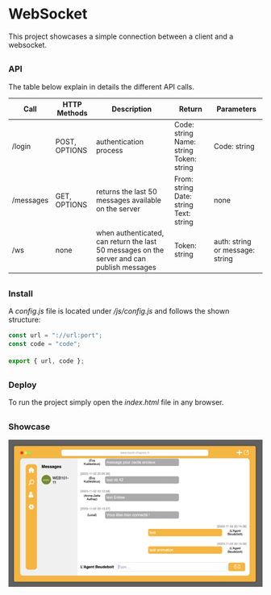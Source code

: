 # WebSocket

This project showcases a simple connection between a client and a websocket.

##

### API

The table below explain in details the different API calls.

| Call      | HTTP Methods  | Description                                                                                | Return                                  | Parameters                      |
| --------- | ------------- | ------------------------------------------------------------------------------------------ | --------------------------------------- | ------------------------------- |
| /login    | POST, OPTIONS | authentication process                                                                     | Code: string Name: string Token: string | Code: string                    |
| /messages | GET, OPTIONS  | returns the last 50 messages available on the server                                       | From: string Date: string Text: string  | none                            |
| /ws       | none          | when authenticated, can return the last 50 messages on the server and can publish messages | Token: string                           | auth: string or message: string |

##

### Install

A _config.js_ file is located under _/js/config.js_ and follows the shown structure:

```js
const url = "://url:port";
const code = "code";

export { url, code };
```

##

### Deploy

To run the project simply open the _index.html_ file in any browser.

##

### Showcase

![app](/img/github/screenshot.png)
